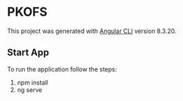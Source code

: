 # PKOFS

This project was generated with [Angular CLI](https://github.com/angular/angular-cli) version 8.3.20.

## Start App

To run the application follow the steps:
1. npm install
2. ng serve


